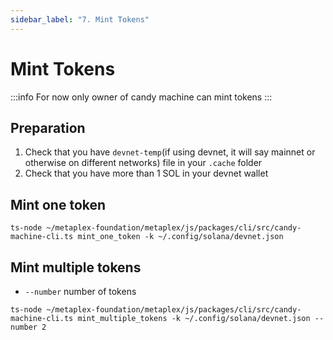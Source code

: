 ```yaml
---
sidebar_label: "7. Mint Tokens"
---
```


# Mint Tokens
:::info
For now only owner of candy machine can mint tokens
:::

## Preparation
1. Check that you have `devnet-temp`(if using devnet, it will say mainnet or otherwise on different networks) file in your `.cache` folder
2. Check that you have more than 1 SOL in your devnet wallet

## Mint one token
```
ts-node ~/metaplex-foundation/metaplex/js/packages/cli/src/candy-machine-cli.ts mint_one_token -k ~/.config/solana/devnet.json
```

## Mint multiple tokens
- `--number` number of tokens
```
ts-node ~/metaplex-foundation/metaplex/js/packages/cli/src/candy-machine-cli.ts mint_multiple_tokens -k ~/.config/solana/devnet.json --number 2
```
